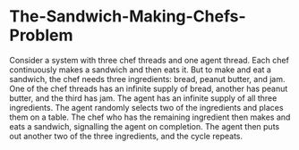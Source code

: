 # The-Sandwich-Making-Chefs-Problem
Consider a system with three chef threads and one agent thread. Each chef continuously makes a sandwich and then eats it. But to make and eat a sandwich, the chef needs three ingredients: bread, peanut butter, and jam. One of the chef threads has an infinite supply of bread, another has peanut butter, and the third has jam. The agent has an infinite supply of all three ingredients. The agent randomly selects two of the ingredients and places them on a table. The chef who has the remaining ingredient then makes and eats a sandwich, signalling the agent on completion. The agent then puts out another two of the three ingredients, and the cycle repeats.
